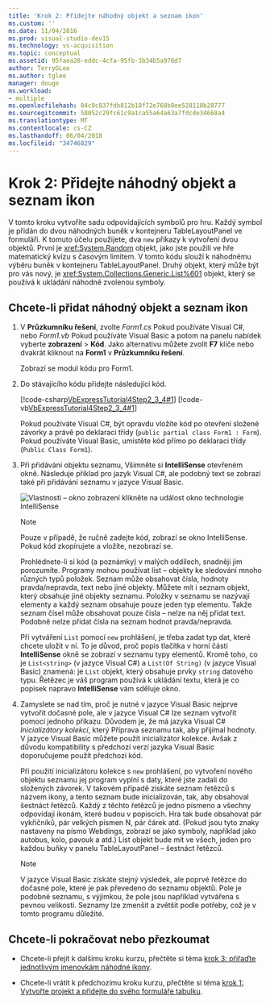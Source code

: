 ```yaml
---
title: 'Krok 2: Přidejte náhodný objekt a seznam ikon'
ms.custom: ''
ms.date: 11/04/2016
ms.prod: visual-studio-dev15
ms.technology: vs-acquisition
ms.topic: conceptual
ms.assetid: 95faea28-eddc-4cfa-95fb-3b34b5a976d7
author: TerryGLee
ms.author: tglee
manager: douge
ms.workload:
- multiple
ms.openlocfilehash: 84c9c837fdb812b18f72e768b8ee528118b28777
ms.sourcegitcommit: 58052c29fc61c9a1ca55a64a63a7fdcde34668a4
ms.translationtype: MT
ms.contentlocale: cs-CZ
ms.lasthandoff: 06/04/2018
ms.locfileid: "34746829"
---
```

# <a name="step-2-add-a-random-object-and-a-list-of-icons"></a>Krok 2: Přidejte náhodný objekt a seznam ikon
V tomto kroku vytvoříte sadu odpovídajících symbolů pro hru. Každý symbol je přidán do dvou náhodných buněk v kontejneru TableLayoutPanel ve formuláři. K tomuto účelu použijete, dva `new` příkazy k vytvoření dvou objektů. První je <xref:System.Random> objekt, jako jste použili ve hře matematický kvízu s časovým limitem. V tomto kódu slouží k náhodnému výběru buněk v kontejneru TableLayoutPanel. Druhý objekt, který může být pro vás nový, je <xref:System.Collections.Generic.List%601> objekt, který se používá k ukládání náhodně zvolenou symboly.

## <a name="to-add-a-random-object-and-a-list-of-icons"></a>Chcete-li přidat náhodný objekt a seznam ikon

1.  V **Průzkumníku řešení**, zvolte *Form1.cs* Pokud používáte Visual C#, nebo *Form1.vb* Pokud používáte Visual Basic a potom na panelu nabídek vyberte **zobrazení**   >  **Kód**. Jako alternativu můžete zvolit **F7** klíče nebo dvakrát kliknout na **Form1** v **Průzkumníku řešení**.

     Zobrazí se modul kódu pro Form1.

2.  Do stávajícího kódu přidejte následující kód.

     [!code-csharp[VbExpressTutorial4Step2_3_4#1](../ide/codesnippet/CSharp/step-2-add-a-random-object-and-a-list-of-icons_1.cs)]
     [!code-vb[VbExpressTutorial4Step2_3_4#1](../ide/codesnippet/VisualBasic/step-2-add-a-random-object-and-a-list-of-icons_1.vb)]

     Pokud používáte Visual C#, být opravdu vložíte kód po otevření složené závorky a právě po deklaraci třídy (`public partial class Form1 : Form`). Pokud používáte Visual Basic, umístěte kód přímo po deklaraci třídy (`Public Class Form1`).

3.  Při přidávání objektu seznamu, Všimněte si **IntelliSense** otevřeném okně. Následuje příklad pro jazyk Visual C#, ale podobný text se zobrazí také při přidávání seznamu v jazyce Visual Basic.

     ![Vlastnosti – okno zobrazení klikněte na událost](../ide/media/express_listintellisense.png) okno technologie IntelliSense

    > [!NOTE]
    >  Pouze v případě, že ručně zadejte kód, zobrazí se okno IntelliSense. Pokud kód zkopírujete a vložíte, nezobrazí se.

     Prohlédnete-li si kód (a poznámky) v malých oddílech, snadněji jim porozumíte. Programy mohou používat list – objekty ke sledování mnoho různých typů položek. Seznam může obsahovat čísla, hodnoty pravda/nepravda, text nebo jiné objekty. Můžete mít i seznam objekt, který obsahuje jiné objekty seznamu. Položky v seznamu se nazývají elementy a každý seznam obsahuje pouze jeden typ elementu. Takže seznam čísel může obsahovat pouze čísla – nelze na něj přidat text. Podobně nelze přidat čísla na seznam hodnot pravda/nepravda.

     Při vytváření `List` pomocí `new` prohlášení, je třeba zadat typ dat, které chcete uložit v ní. To je důvod, proč popis tlačítka v horní části **IntelliSense** okně se zobrazí v seznamu typy elementů. Kromě toho, co je `List<string>` (v jazyce Visual C#) a `List(Of String)` (v jazyce Visual Basic) znamená: je `List` objekt, který obsahuje prvky `string` datového typu. Řetězec je váš program používá k ukládání textu, která je co popisek napravo **IntelliSense** vám sděluje okno.

4.  Zamyslete se nad tím, proč je nutné v jazyce Visual Basic nejprve vytvořit dočasné pole, ale v jazyce Visual C# lze seznam vytvořit pomocí jednoho příkazu. Důvodem je, že má jazyka Visual C# *Inicializátory kolekcí*, který Příprava seznamu tak, aby přijímal hodnoty. V jazyce Visual Basic můžete použít inicializátor kolekce. Avšak z důvodu kompatibility s předchozí verzí jazyka Visual Basic doporučujeme použít předchozí kód.

     Při použití inicializátoru kolekce s `new` prohlášení, po vytvoření nového objektu seznamu jej program vyplní s daty, které jste zadali do složených závorek. V takovém případě získáte seznam řetězců s názvem ikony, a tento seznam bude inicializován, tak, aby obsahoval šestnáct řetězců. Každý z těchto řetězců je jedno písmeno a všechny odpovídají ikonám, které budou v popiscích. Hra tak bude obsahovat pár vykřičníků, pár velkých písmen N, pár čárek atd. (Pokud jsou tyto znaky nastaveny na písmo Webdings, zobrazí se jako symboly, například jako autobus, kolo, pavouk a atd.) List objekt bude mít ve všech, jeden pro každou buňky v panelu TableLayoutPanel – šestnáct řetězců.

    > [!NOTE]
    >  V jazyce Visual Basic získáte stejný výsledek, ale poprvé řetězce do dočasné pole, které je pak převedeno do seznamu objektů. Pole je podobné seznamu, s výjimkou, že pole jsou například vytvářena s pevnou velikostí. Seznamy lze zmenšit a zvětšit podle potřeby, což je v tomto programu důležité.

## <a name="to-continue-or-review"></a>Chcete-li pokračovat nebo přezkoumat

-   Chcete-li přejít k dalšímu kroku kurzu, přečtěte si téma [krok 3: přiřaďte jednotlivým jmenovkám náhodné ikony](../ide/step-3-assign-a-random-icon-to-each-label.md).

-   Chcete-li vrátit k předchozímu kroku kurzu, přečtěte si téma [krok 1: Vytvořte projekt a přidejte do svého formuláře tabulku](../ide/step-1-create-a-project-and-add-a-table-to-your-form.md).
